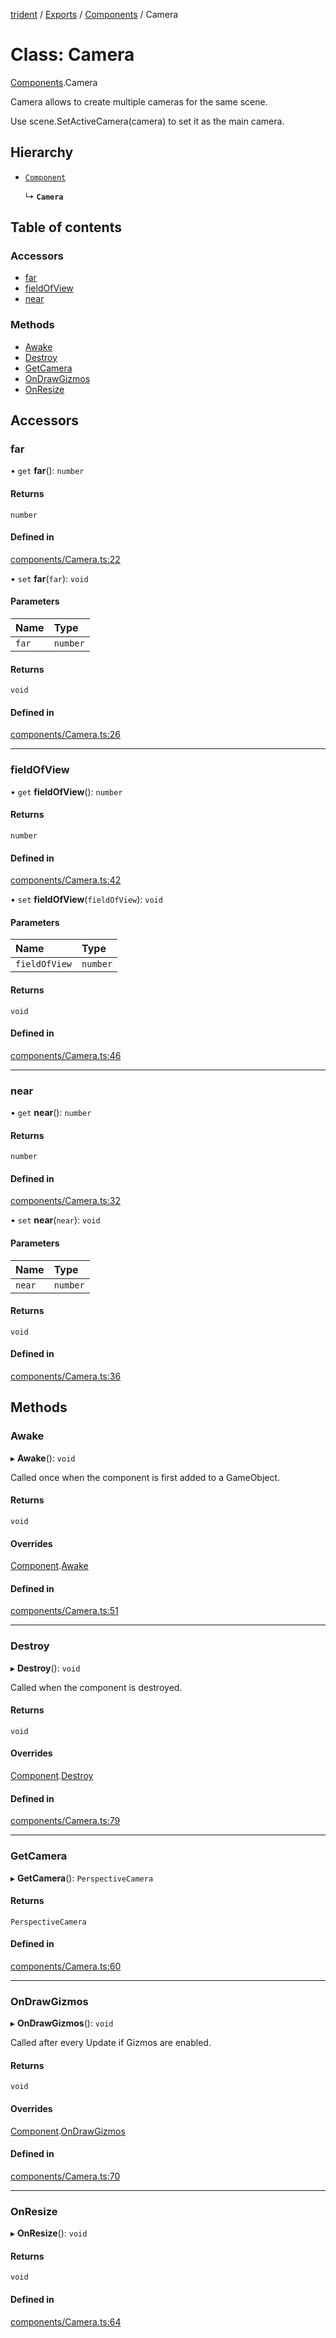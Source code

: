 [trident](../README.md) / [Exports](../modules.md) / [Components](../modules/Components.md) / Camera

# Class: Camera

[Components](../modules/Components.md).Camera

Camera allows to create multiple cameras for the same scene.

Use scene.SetActiveCamera(camera) to set it as the main camera.

## Hierarchy

- [`Component`](Components.Component.md)

  ↳ **`Camera`**

## Table of contents

### Accessors

- [far](Components.Camera.md#far)
- [fieldOfView](Components.Camera.md#fieldofview)
- [near](Components.Camera.md#near)

### Methods

- [Awake](Components.Camera.md#awake)
- [Destroy](Components.Camera.md#destroy)
- [GetCamera](Components.Camera.md#getcamera)
- [OnDrawGizmos](Components.Camera.md#ondrawgizmos)
- [OnResize](Components.Camera.md#onresize)

## Accessors

### far

• `get` **far**(): `number`

#### Returns

`number`

#### Defined in

[components/Camera.ts:22](https://github.com/AIFanatic/Trident/blob/61d4a9b/src/components/Camera.ts#L22)

• `set` **far**(`far`): `void`

#### Parameters

| Name | Type |
| :------ | :------ |
| `far` | `number` |

#### Returns

`void`

#### Defined in

[components/Camera.ts:26](https://github.com/AIFanatic/Trident/blob/61d4a9b/src/components/Camera.ts#L26)

___

### fieldOfView

• `get` **fieldOfView**(): `number`

#### Returns

`number`

#### Defined in

[components/Camera.ts:42](https://github.com/AIFanatic/Trident/blob/61d4a9b/src/components/Camera.ts#L42)

• `set` **fieldOfView**(`fieldOfView`): `void`

#### Parameters

| Name | Type |
| :------ | :------ |
| `fieldOfView` | `number` |

#### Returns

`void`

#### Defined in

[components/Camera.ts:46](https://github.com/AIFanatic/Trident/blob/61d4a9b/src/components/Camera.ts#L46)

___

### near

• `get` **near**(): `number`

#### Returns

`number`

#### Defined in

[components/Camera.ts:32](https://github.com/AIFanatic/Trident/blob/61d4a9b/src/components/Camera.ts#L32)

• `set` **near**(`near`): `void`

#### Parameters

| Name | Type |
| :------ | :------ |
| `near` | `number` |

#### Returns

`void`

#### Defined in

[components/Camera.ts:36](https://github.com/AIFanatic/Trident/blob/61d4a9b/src/components/Camera.ts#L36)

## Methods

### Awake

▸ **Awake**(): `void`

Called once when the component is first added to a GameObject.

#### Returns

`void`

#### Overrides

[Component](Components.Component.md).[Awake](Components.Component.md#awake)

#### Defined in

[components/Camera.ts:51](https://github.com/AIFanatic/Trident/blob/61d4a9b/src/components/Camera.ts#L51)

___

### Destroy

▸ **Destroy**(): `void`

Called when the component is destroyed.

#### Returns

`void`

#### Overrides

[Component](Components.Component.md).[Destroy](Components.Component.md#destroy)

#### Defined in

[components/Camera.ts:79](https://github.com/AIFanatic/Trident/blob/61d4a9b/src/components/Camera.ts#L79)

___

### GetCamera

▸ **GetCamera**(): `PerspectiveCamera`

#### Returns

`PerspectiveCamera`

#### Defined in

[components/Camera.ts:60](https://github.com/AIFanatic/Trident/blob/61d4a9b/src/components/Camera.ts#L60)

___

### OnDrawGizmos

▸ **OnDrawGizmos**(): `void`

Called after every Update if Gizmos are enabled.

#### Returns

`void`

#### Overrides

[Component](Components.Component.md).[OnDrawGizmos](Components.Component.md#ondrawgizmos)

#### Defined in

[components/Camera.ts:70](https://github.com/AIFanatic/Trident/blob/61d4a9b/src/components/Camera.ts#L70)

___

### OnResize

▸ **OnResize**(): `void`

#### Returns

`void`

#### Defined in

[components/Camera.ts:64](https://github.com/AIFanatic/Trident/blob/61d4a9b/src/components/Camera.ts#L64)
